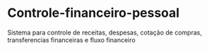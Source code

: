 # Controle-financeiro-pessoal
 Sistema para controle de receitas, despesas, cotação de compras, transferencias financeiras e fluxo financeiro
